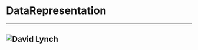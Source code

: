 # DataRepresentation
---
![David Lynch](https://sun9-46.userapi.com/s/v1/ig2/sxeg1ya32BfPSc8u1WZi0GMvtx-hyNWsByAcryKW90nG_Y1MiEk3AqetahYfAzyFdIkUadc-LLTiK0vdRGFyeyoC.jpg?quality=95&as=32x24,48x36,72x54,108x81,160x120,240x179,360x269,480x359,540x404,640x478,720x538,800x598&from=bu&u=JuEBVlHiYCWRmPJaf0gP_A-3Jdutb1cEtcW7BpNYUSI&cs=800x598)
---

